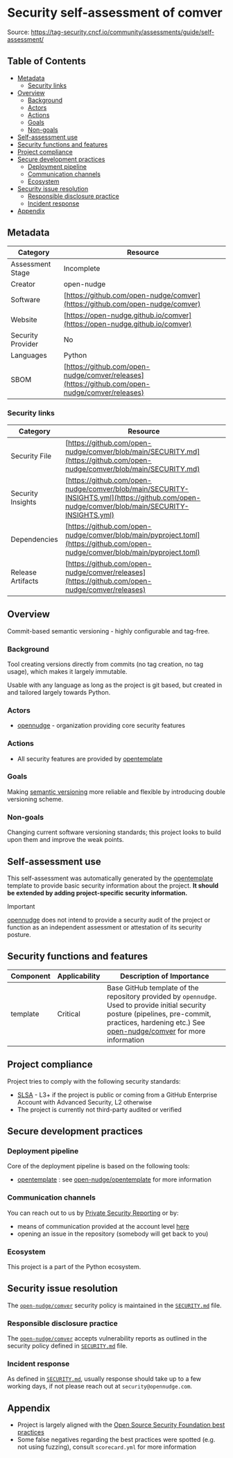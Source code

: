 <!--
SPDX-FileCopyrightText: © 2025 open-nudge <https://github.com/open-nudge>
SPDX-FileContributor: szymonmaszke <github@maszke.co>

SPDX-License-Identifier: Apache-2.0
-->

# Security self-assessment of comver

Source: https://tag-security.cncf.io/community/assessments/guide/self-assessment/

## Table of Contents

- [Metadata](#metadata)
    - [Security links](#security-links)
- [Overview](#overview)
    - [Background](#background)
    - [Actors](#actors)
    - [Actions](#actions)
    - [Goals](#goals)
    - [Non-goals](#non-goals)
- [Self-assessment use](#self-assessment-use)
- [Security functions and features](#security-functions-and-features)
- [Project compliance](#project-compliance)
- [Secure development practices](#secure-development-practices)
    - [Deployment pipeline](#deployment-pipeline)
    - [Communication channels](#communication-channels)
    - [Ecosystem](#ecosystem)
- [Security issue resolution](#security-issue-resolution)
    - [Responsible disclosure practice](#responsible-disclosure-practice)
    - [Incident response](#incident-response)
- [Appendix](#appendix)

## Metadata

<!-- pyml disable-num-lines 21 line-length-->

| Category          | Resource                                                                                       |
| ----------------- | ---------------------------------------------------------------------------------------------- |
| Assessment Stage  | Incomplete                                                                                     |
| Creator           | open-nudge                                                                                     |
| Software          | [https://github.com/open-nudge/comver](https://github.com/open-nudge/comver)                   |
| Website           | [https://open-nudge.github.io/comver](https://open-nudge.github.io/comver)                     |
| Security Provider | No                                                                                             |
| Languages         | Python                                                                                         |
| SBOM              | [https://github.com/open-nudge/comver/releases](https://github.com/open-nudge/comver/releases) |

### Security links

| Category          | Resource                                                                                                                                     |
| ----------------- | -------------------------------------------------------------------------------------------------------------------------------------------- |
| Security File     | [https://github.com/open-nudge/comver/blob/main/SECURITY.md](https://github.com/open-nudge/comver/blob/main/SECURITY.md)                     |
| Security Insights | [https://github.com/open-nudge/comver/blob/main/SECURITY-INSIGHTS.yml](https://github.com/open-nudge/comver/blob/main/SECURITY-INSIGHTS.yml) |
| Dependencies      | [https://github.com/open-nudge/comver/blob/main/pyproject.toml](https://github.com/open-nudge/comver/blob/main/pyproject.toml)               |
| Release Artifacts | [https://github.com/open-nudge/comver/releases](https://github.com/open-nudge/comver/releases)                                               |

## Overview

Commit-based semantic versioning - highly configurable and tag-free.

### Background

Tool creating versions directly from commits (no tag creation, no tag usage),
which makes it largely immutable.

Usable with any language as long as the project is git based, but
created in and tailored largely towards Python.

### Actors

- [opennudge](https://opennudge.com) - organization providing core
    security features

### Actions

- All security features are provided by
    [opentemplate](https://github.com/open-nudge/opentemplate) [](templateskip)

### Goals

Making [semantic versioning](https://semver.org/) more reliable
and flexible by introducing double versioning scheme.

### Non-goals

Changing current software versioning standards; this project looks to build
upon them and improve the weak points.

## Self-assessment use

This self-assessment was automatically generated by the
[opentemplate](https://github.com/open-nudge/opentemplate) [](templateskip)
template to provide basic security information about the project.
__It should be extended by adding project-specific security information.__

> [!IMPORTANT]
> [opennudge](https://opennudge.com)
> does not intend to provide a security audit of the project
> or function as an independent assessment or attestation
> of its security posture.

## Security functions and features

<!-- pyml disable-num-lines 5 line-length-->

| Component | Applicability | Description of Importance                                                                                                                                                                                                                      |
| --------- | ------------- | ---------------------------------------------------------------------------------------------------------------------------------------------------------------------------------------------------------------------------------------------- |
| template  | Critical      | Base GitHub template of the repository provided by `opennudge`. Used to provide initial security posture (pipelines, pre-commit, practices, hardening etc.) See [open-nudge/comver](https://github.com/open-nudge/comver) for more information |

## Project compliance

Project tries to comply with the following security standards:

- [SLSA](https://slsa.dev/) - L3+ if the project is public or coming
    from a GitHub Enterprise Account with Advanced Security, L2 otherwise
- The project is currently not third-party audited or verified

## Secure development practices

### Deployment pipeline

Core of the deployment pipeline is based on the following tools:

- [opentemplate](https://github.com/open-nudge/opentemplate) [](templateskip):
    see [](templateskip) [open-nudge/opentemplate](https://github.com/open-nudge/opentemplate)
    for more information

### Communication channels

You can reach out to us by
[Private Security Reporting](https://docs.github.com/en/code-security/security-advisories/guidance-on-reporting-and-writing-information-about-vulnerabilities/privately-reporting-a-security-vulnerability)
or by:

- means of communication provided at the account level [here](https://github.com/open-nudge)
- opening an issue in the repository (somebody will get back to you)

### Ecosystem

This project is a part of the Python ecosystem.

## Security issue resolution

The [`open-nudge/comver`](https://github.com/open-nudge/comver)
security policy is maintained in the
[`SECURITY.md`](https://github.com/open-nudge/comver/blob/master/SECURITY.md)
file.

### Responsible disclosure practice

The [`open-nudge/comver`](https://github.com/open-nudge/comver)
accepts vulnerability reports as outlined in the security policy defined in
[`SECURITY.md`](https://github.com/open-nudge/comver/blob/master/SECURITY.md#reporting-a-vulnerability.)
file.

### Incident response

As defined in [`SECURITY.md`](https://github.com/open-nudge/cogeol/blob/master/SECURITY.md#reporting-a-vulnerability.),
usually response should take up to a few working days, if not please reach out
at `security@opennudge.com`.

## Appendix

- Project is largely aligned with the
    [Open Source Security Foundation best practices](https://www.bestpractices.dev/en)
- Some false negatives regarding the best practices were spotted
    (e.g. not using fuzzing), consult `scorecard.yml` for more information
